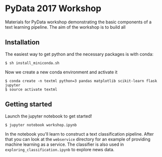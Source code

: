 # PyData 2017 Workshop

Materials for PyData workshop demonstrating the basic components of a
text learning pipeline. The aim of the workshop is to build all

## Installation

The easiest way to get python and the necessary packages is with
conda:
```
$ sh install_miniconda.sh
```

Now we create a new conda environment and activate it
```
$ conda create -n textml python=3 pandas matplotlib scikit-learn flask jupyter
$ source activate textml
```

## Getting started

Launch the jupyter notebook to get started!

```
$ jupyter notebook workshop.ipynb
```

In the notebook you'll learn to construct a text classification pipeline.
After that you can look at the `webservice` directory for an example of
providing machine learning as a service. The classifier is also used in
`exploring_classification.ipynb` to explore news data.
